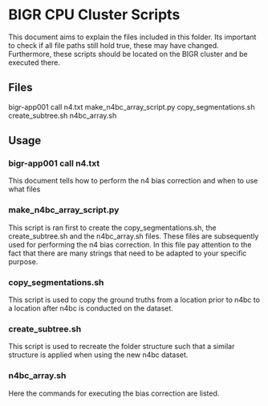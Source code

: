 # BIGR CPU Cluster Scripts

This document aims to explain the files included in this folder. Its important to check if all file paths still hold true, these may have changed. Furthermore, these scripts should be located on the BIGR cluster and be executed there.

## Files

bigr-app001 call n4.txt
make_n4bc_array_script.py
copy_segmentations.sh
create_subtree.sh
n4bc_array.sh

## Usage
### bigr-app001 call n4.txt
This document tells how to perform the n4 bias correction and when to use what files

### make_n4bc_array_script.py
This script is ran first to create the copy_segmentations.sh, the create_subtree.sh and the n4bc_array.sh files. These files are subsequently used for performing the n4 bias correction. In this file pay attention to the fact that there are many strings that need to be adapted to your specific purpose.

### copy_segmentations.sh
This script is used to copy the ground truths from a location prior to n4bc to a location after n4bc is conducted on the dataset.


### create_subtree.sh
This script is used to recreate the folder structure such that a similar structure is applied when using the new n4bc dataset.

### n4bc_array.sh
Here the commands for executing the bias correction are listed.